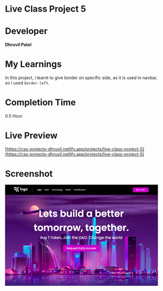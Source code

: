 # Live Class Project 5

# Developer
**Dhruvil Patel**

# My Learnings
In this project, i learnt to give border on specific side, as it is used in navbar, so i used `border-left`.

# Completion Time
0.5 Hour

# Live Preview
[https://css-projects-dhruvil.netlify.app/projects/live-class-project-5](https://css-projects-dhruvil.netlify.app/projects/live-class-project-5)

# Screenshot
![image](./result5.png)